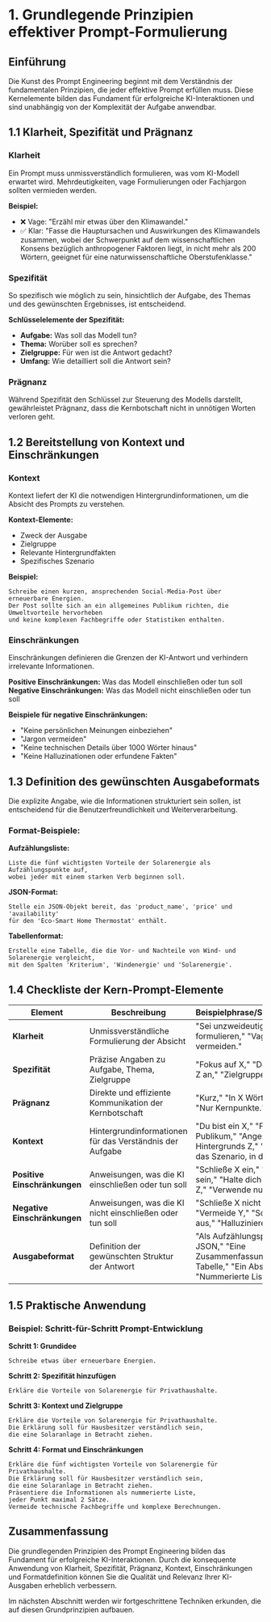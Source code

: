 # 1. Grundlegende Prinzipien effektiver Prompt-Formulierung

## Einführung

Die Kunst des Prompt Engineering beginnt mit dem Verständnis der fundamentalen Prinzipien, die jeder effektive Prompt erfüllen muss. Diese Kernelemente bilden das Fundament für erfolgreiche KI-Interaktionen und sind unabhängig von der Komplexität der Aufgabe anwendbar.

## 1.1 Klarheit, Spezifität und Prägnanz

### Klarheit
Ein Prompt muss unmissverständlich formulieren, was vom KI-Modell erwartet wird. Mehrdeutigkeiten, vage Formulierungen oder Fachjargon sollten vermieden werden.

**Beispiel:**
- ❌ Vage: "Erzähl mir etwas über den Klimawandel."
- ✅ Klar: "Fasse die Hauptursachen und Auswirkungen des Klimawandels zusammen, wobei der Schwerpunkt auf dem wissenschaftlichen Konsens bezüglich anthropogener Faktoren liegt, in nicht mehr als 200 Wörtern, geeignet für eine naturwissenschaftliche Oberstufenklasse."

### Spezifität
So spezifisch wie möglich zu sein, hinsichtlich der Aufgabe, des Themas und des gewünschten Ergebnisses, ist entscheidend.

**Schlüsselelemente der Spezifität:**
- **Aufgabe:** Was soll das Modell tun?
- **Thema:** Worüber soll es sprechen?
- **Zielgruppe:** Für wen ist die Antwort gedacht?
- **Umfang:** Wie detailliert soll die Antwort sein?

### Prägnanz
Während Spezifität den Schlüssel zur Steuerung des Modells darstellt, gewährleistet Prägnanz, dass die Kernbotschaft nicht in unnötigen Worten verloren geht.

## 1.2 Bereitstellung von Kontext und Einschränkungen

### Kontext
Kontext liefert der KI die notwendigen Hintergrundinformationen, um die Absicht des Prompts zu verstehen.

**Kontext-Elemente:**
- Zweck der Ausgabe
- Zielgruppe
- Relevante Hintergrundfakten
- Spezifisches Szenario

**Beispiel:**
```
Schreibe einen kurzen, ansprechenden Social-Media-Post über erneuerbare Energien. 
Der Post sollte sich an ein allgemeines Publikum richten, die Umweltvorteile hervorheben 
und keine komplexen Fachbegriffe oder Statistiken enthalten.
```

### Einschränkungen
Einschränkungen definieren die Grenzen der KI-Antwort und verhindern irrelevante Informationen.

**Positive Einschränkungen:** Was das Modell einschließen oder tun soll
**Negative Einschränkungen:** Was das Modell nicht einschließen oder tun soll

**Beispiele für negative Einschränkungen:**
- "Keine persönlichen Meinungen einbeziehen"
- "Jargon vermeiden"
- "Keine technischen Details über 1000 Wörter hinaus"
- "Keine Halluzinationen oder erfundene Fakten"

## 1.3 Definition des gewünschten Ausgabeformats

Die explizite Angabe, wie die Informationen strukturiert sein sollen, ist entscheidend für die Benutzerfreundlichkeit und Weiterverarbeitung.

### Format-Beispiele:

**Aufzählungsliste:**
```
Liste die fünf wichtigsten Vorteile der Solarenergie als Aufzählungspunkte auf, 
wobei jeder mit einem starken Verb beginnen soll.
```

**JSON-Format:**
```
Stelle ein JSON-Objekt bereit, das 'product_name', 'price' und 'availability' 
für den 'Eco-Smart Home Thermostat' enthält.
```

**Tabellenformat:**
```
Erstelle eine Tabelle, die die Vor- und Nachteile von Wind- und Solarenergie vergleicht, 
mit den Spalten 'Kriterium', 'Windenergie' und 'Solarenergie'.
```

## 1.4 Checkliste der Kern-Prompt-Elemente

| Element | Beschreibung | Beispielphrase/Schlüsselwort |
|---------|--------------|------------------------------|
| **Klarheit** | Unmissverständliche Formulierung der Absicht | "Sei unzweideutig," "Klar formulieren," "Vage Begriffe vermeiden." |
| **Spezifität** | Präzise Angaben zu Aufgabe, Thema, Zielgruppe | "Fokus auf X," "Detail Y," "Gib Z an," "Zielgruppe ist X." |
| **Prägnanz** | Direkte und effiziente Kommunikation der Kernbotschaft | "Kurz," "In X Wörtern/Sätzen," "Nur Kernpunkte." |
| **Kontext** | Hintergrundinformationen für das Verständnis der Aufgabe | "Du bist ein X," "Für Y Publikum," "Angesichts des Hintergrunds Z," "Betrachte das Szenario, in dem..." |
| **Positive Einschränkungen** | Anweisungen, was die KI einschließen oder tun soll | "Schließe X ein," "Muss Y sein," "Halte dich an den Stil Z," "Verwende nur Fakten." |
| **Negative Einschränkungen** | Anweisungen, was die KI nicht einschließen oder tun soll | "Schließe X nicht ein," "Vermeide Y," "Schließe Z aus," "Halluziniere nicht." |
| **Ausgabeformat** | Definition der gewünschten Struktur der Antwort | "Als Aufzählungspunkte," "In JSON," "Eine Zusammenfassung," "Eine Tabelle," "Ein Absatz," "Nummerierte Liste." |

## 1.5 Praktische Anwendung

### Beispiel: Schritt-für-Schritt Prompt-Entwicklung

**Schritt 1: Grundidee**
```
Schreibe etwas über erneuerbare Energien.
```

**Schritt 2: Spezifität hinzufügen**
```
Erkläre die Vorteile von Solarenergie für Privathaushalte.
```

**Schritt 3: Kontext und Zielgruppe**
```
Erkläre die Vorteile von Solarenergie für Privathaushalte. 
Die Erklärung soll für Hausbesitzer verständlich sein, 
die eine Solaranlage in Betracht ziehen.
```

**Schritt 4: Format und Einschränkungen**
```
Erkläre die fünf wichtigsten Vorteile von Solarenergie für Privathaushalte. 
Die Erklärung soll für Hausbesitzer verständlich sein, 
die eine Solaranlage in Betracht ziehen. 
Präsentiere die Informationen als nummerierte Liste, 
jeder Punkt maximal 2 Sätze. 
Vermeide technische Fachbegriffe und komplexe Berechnungen.
```

## Zusammenfassung

Die grundlegenden Prinzipien des Prompt Engineering bilden das Fundament für erfolgreiche KI-Interaktionen. Durch die konsequente Anwendung von Klarheit, Spezifität, Prägnanz, Kontext, Einschränkungen und Formatdefinition können Sie die Qualität und Relevanz Ihrer KI-Ausgaben erheblich verbessern.

Im nächsten Abschnitt werden wir fortgeschrittene Techniken erkunden, die auf diesen Grundprinzipien aufbauen. 